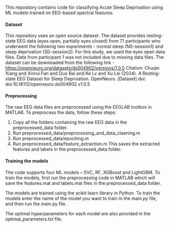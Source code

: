 This repository contains code for classifying Acute Sleep Deprivation using ML models trained on EEG-based spectral features.

#### Dataset 
This repository uses an open source dataset. The dataset provides resting-state EEG data (eyes open, partially eyes closed) from 71 participants who underwent the following two experiments - normal sleep (NS-session1) and  sleep deprivation (SD-session2). 
For this study, we used the eyes open data files. Data from participant 1 was not included due to missing data files. 
The dataset can be downloaded from the following link - https://openneuro.org/datasets/ds004902/versions/1.0.5
Citation: Chuqin Xiang and Xinrui Fan and Duo Bai and Ke Lv and Xu Lei (2024). A Resting-state EEG Dataset for Sleep Deprivation. OpenNeuro. [Dataset] doi: doi:10.18112/openneuro.ds004902.v1.0.5

#### Preprocessing 
The raw EEG data files are preprocessed using the EEGLAB toolbox in MATLAB. To preprocess the data, follow these steps:
1.	Copy all the folders containing the raw EEG data in the preprocessed_data folder.
2.	Run preprocessed_data/preprocessing_and_data_claening.m
3.	Run preprocessed_data/epoching.m
4.	Run preprocessed_data/feature_extraction.m
This saves the extracted features and labels in the preprocessed_data folder.

#### Training the models
The code supports four ML models – SVC, RF, XGBoost and LightGBM. To train the models, first run the preprocessing code in MATLAB which will save the features.mat and labels.mat files in the preprocessed_data folder.

The models are trained using the scikit learn library in Python. To train the models enter the name of the model you want to train in the main.py file, and then run the main.py file.

The optimal hyperparameters for each model are also provided in the optimal_parameters.txt file.
